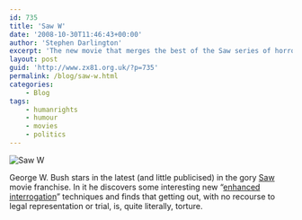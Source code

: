 ```yaml
---
id: 735
title: 'Saw W'
date: '2008-10-30T11:46:43+00:00'
author: 'Stephen Darlington'
excerpt: 'The new movie that merges the best of the Saw series of horror movies and George W Bush, not showing at your local multiplex.'
layout: post
guid: 'http://www.zx81.org.uk/?p=735'
permalink: /blog/saw-w.html
categories:
    - Blog
tags:
    - humanrights
    - humour
    - movies
    - politics
---
```


![Saw W](https://i0.wp.com/www.zx81.org.uk/wp-content/uploads/2008/10/saw-w.jpg?resize=304%2C450 "Saw W")

George W. Bush stars in the latest (and little publicised) in the gory [Saw](http://www.imdb.com/title/tt1132626/) movie franchise. In it he discovers some interesting new “[enhanced interrogation](http://en.wikipedia.org/wiki/Enhanced_interrogation_techniques)” techniques and finds that getting out, with no recourse to legal representation or trial, is, quite literally, torture.